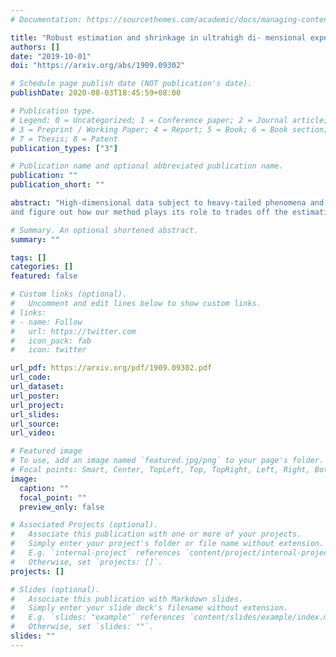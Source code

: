 ```yaml
---
# Documentation: https://sourcethemes.com/academic/docs/managing-content/

title: "Robust estimation and shrinkage in ultrahigh di- mensional expectile regression with heavy tails and variance heterogeneity"
authors: []
date: "2019-10-01"
doi: "https://arxiv.org/abs/1909.09302"

# Schedule page publish date (NOT publication's date).
publishDate: 2020-08-03T18:45:59+08:00

# Publication type.
# Legend: 0 = Uncategorized; 1 = Conference paper; 2 = Journal article;
# 3 = Preprint / Working Paper; 4 = Report; 5 = Book; 6 = Book section;
# 7 = Thesis; 8 = Patent
publication_types: ["3"]

# Publication name and optional abbreviated publication name.
publication: ""
publication_short: ""

abstract: "High-dimensional data subject to heavy-tailed phenomena and heterogeneity are commonly encountered in various scientific fields and bring new challenges to the classical statistical methods. In this paper, we combine the asymmetric square loss and huber-type robust technique to develop the robust expectile regression for ultrahigh dimensional heavy-tailed heterogeneous data. Different from the classical huber method, we introduce two different tuning parameters on both sides to account for possibly asymmetry and allow them to diverge to reduce bias induced by the robust approximation. In the regularized framework, we adopt the generally folded concave penalty function like the SCAD or MCP penalty for the seek of bias reduction. We investigate the finite sample property of the corresponding estimator
and figure out how our method plays its role to trades off the estimation accuracy against the heavy-tailed distribution. Also, noting that the robust asymmetric loss function is everywhere differentiable, based on our theoretical study, we propose an efficient first-order optimization algorithm after locally linear approximation of the non-convex problem. Simulation studies under various distributions demonstrates the satisfactory performances of our method in coefficient estimation, model selection and heterogeneity detection."

# Summary. An optional shortened abstract.
summary: ""

tags: []
categories: []
featured: false

# Custom links (optional).
#   Uncomment and edit lines below to show custom links.
# links:
# - name: Follow
#   url: https://twitter.com
#   icon_pack: fab
#   icon: twitter

url_pdf: https://arxiv.org/pdf/1909.09302.pdf
url_code:
url_dataset:
url_poster:
url_project:
url_slides:
url_source:
url_video:

# Featured image
# To use, add an image named `featured.jpg/png` to your page's folder.
# Focal points: Smart, Center, TopLeft, Top, TopRight, Left, Right, BottomLeft, Bottom, BottomRight.
image:
  caption: ""
  focal_point: ""
  preview_only: false

# Associated Projects (optional).
#   Associate this publication with one or more of your projects.
#   Simply enter your project's folder or file name without extension.
#   E.g. `internal-project` references `content/project/internal-project/index.md`.
#   Otherwise, set `projects: []`.
projects: []

# Slides (optional).
#   Associate this publication with Markdown slides.
#   Simply enter your slide deck's filename without extension.
#   E.g. `slides: "example"` references `content/slides/example/index.md`.
#   Otherwise, set `slides: ""`.
slides: ""
---
```

